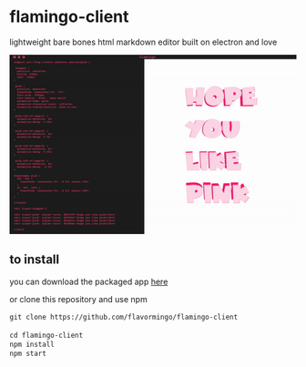 # flamingo-client
lightweight bare bones html markdown editor built on electron and love

![](preview.gif)

## to install

you can download the packaged app [here](flamingo.mazz.tv)

or clone this repository and use npm

    git clone https://github.com/flavormingo/flamingo-client
    
    cd flamingo-client
    npm install
    npm start
